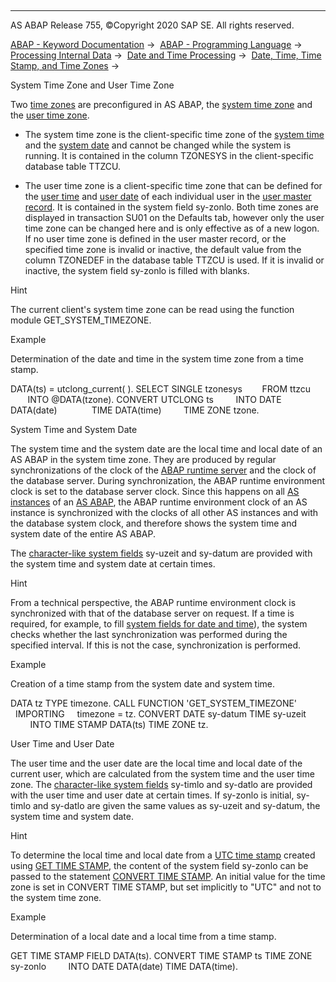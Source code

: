   

* * *

AS ABAP Release 755, ©Copyright 2020 SAP SE. All rights reserved.

[ABAP - Keyword Documentation](javascript:call_link\('abenabap.htm'\)) →  [ABAP - Programming Language](javascript:call_link\('abenabap_reference.htm'\)) →  [Processing Internal Data](javascript:call_link\('abenabap_data_working.htm'\)) →  [Date and Time Processing](javascript:call_link\('abendate_time_processing.htm'\)) →  [Date, Time, Time Stamp, and Time Zones](javascript:call_link\('abendate_time_oview.htm'\)) → 

System Time Zone and User Time Zone

Two [time zones](javascript:call_link\('abentime_zone_glosry.htm'\) "Glossary Entry") are preconfigured in AS ABAP, the [system time zone](javascript:call_link\('abensystem_time_zone_glosry.htm'\) "Glossary Entry") and the [user time zone](javascript:call_link\('abenuser_time_zone_glosry.htm'\) "Glossary Entry").

-   The system time zone is the client-specific time zone of the [system time](javascript:call_link\('abensystem_time_glosry.htm'\) "Glossary Entry") and the [system date](javascript:call_link\('abensystem_date_glosry.htm'\) "Glossary Entry") and cannot be changed while the system is running. It is contained in the column TZONESYS in the client-specific database table TTZCU.

-   The user time zone is a client-specific time zone that can be defined for the [user time](javascript:call_link\('abenuser_time_glosry.htm'\) "Glossary Entry") and [user date](javascript:call_link\('abenuser_date_glosry.htm'\) "Glossary Entry") of each individual user in the [user master record](javascript:call_link\('abenuser_master_record_glosry.htm'\) "Glossary Entry"). It is contained in the system field sy-zonlo. Both time zones are displayed in transaction SU01 on the Defaults tab, however only the user time zone can be changed here and is only effective as of a new logon. If no user time zone is defined in the user master record, or the specified time zone is invalid or inactive, the default value from the column TZONEDEF in the database table TTZCU is used. If it is invalid or inactive, the system field sy-zonlo is filled with blanks.

Hint

The current client's system time zone can be read using the function module GET\_SYSTEM\_TIMEZONE.

Example

Determination of the date and time in the system time zone from a time stamp.

DATA(ts) = utclong\_current( ).
SELECT SINGLE tzonesys
       FROM ttzcu
       INTO @DATA(tzone).
CONVERT UTCLONG ts
        INTO DATE DATA(date)
             TIME DATA(time)
        TIME ZONE tzone.

System Time and System Date

The system time and the system date are the local time and local date of an AS ABAP in the system time zone. They are produced by regular synchronizations of the clock of the [ABAP runtime server](javascript:call_link\('abenabap_runtime_envir_glosry.htm'\) "Glossary Entry") and the clock of the database server. During synchronization, the ABAP runtime environment clock is set to the database server clock. Since this happens on all [AS instances](javascript:call_link\('abenapplication_server_glosry.htm'\) "Glossary Entry") of an [AS ABAP](javascript:call_link\('abenas_abap_glosry.htm'\) "Glossary Entry"), the ABAP runtime environment clock of an AS instance is synchronized with the clocks of all other AS instances and with the database system clock, and therefore shows the system time and system date of the entire AS ABAP.

The [character-like system fields](javascript:call_link\('abentime_system_fields.htm'\)) sy-uzeit and sy-datum are provided with the system time and system date at certain times.

Hint

From a technical perspective, the ABAP runtime environment clock is synchronized with that of the database server on request. If a time is required, for example, to fill [system fields for date and time](javascript:call_link\('abentime_system_fields.htm'\))), the system checks whether the last synchronization was performed during the specified interval. If this is not the case, synchronization is performed.

Example

Creation of a time stamp from the system date and system time.

DATA tz TYPE timezone.
CALL FUNCTION 'GET\_SYSTEM\_TIMEZONE'
  IMPORTING
    timezone = tz.
CONVERT DATE sy-datum TIME sy-uzeit
        INTO TIME STAMP DATA(ts) TIME ZONE tz.

User Time and User Date

The user time and the user date are the local time and local date of the current user, which are calculated from the system time and the user time zone. The [character-like system fields](javascript:call_link\('abentime_system_fields.htm'\)) sy-timlo and sy-datlo are provided with the user time and user date at certain times. If sy-zonlo is initial, sy-timlo and sy-datlo are given the same values as sy-uzeit and sy-datum, the system time and system date.

Hint

To determine the local time and local date from a [UTC time stamp](javascript:call_link\('abenutc_timestamp_glosry.htm'\) "Glossary Entry") created using [GET TIME STAMP](javascript:call_link\('abapget_time-stamp.htm'\)), the content of the system field sy-zonlo can be passed to the statement [CONVERT TIME STAMP](javascript:call_link\('abapconvert_time-stamp.htm'\)). An initial value for the time zone is set in CONVERT TIME STAMP, but set implicitly to "UTC" and not to the system time zone.

Example

Determination of a local date and a local time from a time stamp.

GET TIME STAMP FIELD DATA(ts).
CONVERT TIME STAMP ts TIME ZONE sy-zonlo
        INTO DATE DATA(date) TIME DATA(time).